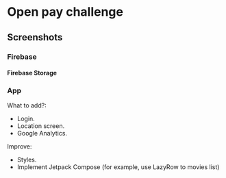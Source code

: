 # Open pay challenge

## Screenshots
### Firebase

#### Firebase Storage

### App

What to add?:
*  Login.
*  Location screen.
*  Google Analytics.

Improve:
* Styles.
* Implement Jetpack Compose (for example, use LazyRow to movies list)

